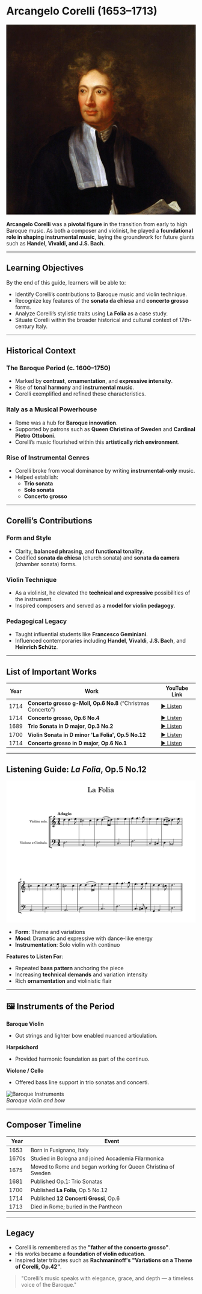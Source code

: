 #  Arcangelo Corelli (1653–1713)

![Corelli Portrait](./arcangelo_corelli.jpg)

**Arcangelo Corelli** was a **pivotal figure** in the transition from early to high Baroque music. As both a composer and violinist, he played a **foundational role in shaping instrumental music**, laying the groundwork for future giants such as **Handel, Vivaldi, and J.S. Bach**.

---

##  Learning Objectives

By the end of this guide, learners will be able to:

- Identify Corelli’s contributions to Baroque music and violin technique.  
- Recognize key features of the **sonata da chiesa** and **concerto grosso** forms.  
- Analyze Corelli’s stylistic traits using **La Folia** as a case study.  
- Situate Corelli within the broader historical and cultural context of 17th-century Italy.

---

##  Historical Context

### **The Baroque Period (c. 1600–1750)**

- Marked by **contrast**, **ornamentation**, and **expressive intensity**.  
- Rise of **tonal harmony** and **instrumental music**.  
- Corelli exemplified and refined these characteristics.

### **Italy as a Musical Powerhouse**

- Rome was a hub for **Baroque innovation**.  
- Supported by patrons such as **Queen Christina of Sweden** and **Cardinal Pietro Ottoboni**.  
- Corelli’s music flourished within this **artistically rich environment**.

### **Rise of Instrumental Genres**

- Corelli broke from vocal dominance by writing **instrumental-only** music.  
- Helped establish:  
  - **Trio sonata**  
  - **Solo sonata**  
  - **Concerto grosso**

---

##  Corelli’s Contributions

### **Form and Style**

- Clarity, **balanced phrasing**, and **functional tonality**.  
- Codified **sonata da chiesa** (church sonata) and **sonata da camera** (chamber sonata) forms.

### **Violin Technique**

- As a violinist, he elevated the **technical and expressive** possibilities of the instrument.  
- Inspired composers and served as a **model for violin pedagogy**.

### **Pedagogical Legacy**

- Taught influential students like **Francesco Geminiani**.  
- Influenced contemporaries including **Handel**, **Vivaldi**, **J.S. Bach**, and **Heinrich Schütz**.

---

##  List of Important Works

| Year | Work | YouTube Link |
|------|------|--------------|
| 1714 | **Concerto grosso g-Moll, Op.6 No.8** (“Christmas Concerto”) | [▶ Listen](https://youtu.be/e68h3Qwm2OA?si=dFQh-q0p_usD4cYR) |
| 1714 | **Concerto grosso, Op.6 No.4** | [▶ Listen](https://youtu.be/3smZkpqXYHs?si=2jMfp9sKRogMjwbY) |
| 1689 | **Trio Sonata in D major, Op.3 No.2** | [▶ Listen](https://youtu.be/CwJRzYv6HNI?si=nBs1Is2bhpD5a67c) |
| 1700 | **Violin Sonata in D minor 'La Folia', Op.5 No.12** | [▶ Listen](https://youtu.be/VBJxHUTzcs0?si=p4RnCYt4wvjH8XgP) |
| 1714 | **Concerto grosso in D major, Op.6 No.1** | [▶ Listen](https://youtu.be/7aG8FOnAJE4?si=VCW_2MgmdjMIDkY-) |

---

##  Listening Guide: *La Folia*, Op.5 No.12

![La Folia Artwork](./la_folia.png)

- **Form**: Theme and variations  
- **Mood**: Dramatic and expressive with dance-like energy  
- **Instrumentation**: Solo violin with continuo  

**Features to Listen For**:

- Repeated **bass pattern** anchoring the piece  
- Increasing **technical demands** and variation intensity  
- Rich **ornamentation** and violinistic flair

---

## 🖼 Instruments of the Period

**Baroque Violin**  
- Gut strings and lighter bow enabled nuanced articulation.

**Harpsichord**  
- Provided harmonic foundation as part of the continuo.

**Violone / Cello**  
- Offered bass line support in trio sonatas and concerti.

![Baroque Instruments](https://upload.wikimedia.org/wikipedia/commons/thumb/f/f7/Baroque_violin_and_bow.jpg/640px-Baroque_violin_and_bow.jpg)  
*Baroque violin and bow*

---

##  Composer Timeline

| Year | Event |
|------|-------|
| 1653 | Born in Fusignano, Italy |
| 1670s | Studied in Bologna and joined Accademia Filarmonica |
| 1675 | Moved to Rome and began working for Queen Christina of Sweden |
| 1681 | Published Op.1: Trio Sonatas |
| 1700 | Published **La Folia**, Op.5 No.12 |
| 1714 | Published **12 Concerti Grossi**, Op.6 |
| 1713 | Died in Rome; buried in the Pantheon |

---

##  Legacy

- Corelli is remembered as the **"father of the concerto grosso"**.  
- His works became a **foundation of violin education**.  
- Inspired later tributes such as **Rachmaninoff's "Variations on a Theme of Corelli, Op.42"**.

> "Corelli’s music speaks with elegance, grace, and depth — a timeless voice of the Baroque."

